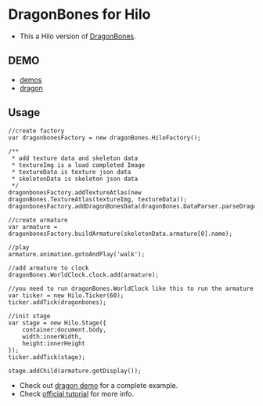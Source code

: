 # DragonBones for Hilo
* This a Hilo version of [DragonBones](http://www.egret.com/products/dragonbones.html).

## DEMO
* [demos](https://hiloteam.github.io/Hilo/src/extensions/dragonbones/demo/index.html)
* [dragon](https://hiloteam.github.io/Hilo/src/extensions/dragonbones/demo/dragon.html)

## Usage
```
//create factory
var dragonbonesFactory = new dragonBones.HiloFactory();

/**
 * add texture data and skeleton data
 * textureImg is a load completed Image
 * textureData is texture json data
 * skeletonData is skeleton json data
 */
dragonbonesFactory.addTextureAtlas(new dragonBones.TextureAtlas(textureImg, textureData));
dragonbonesFactory.addDragonBonesData(dragonBones.DataParser.parseDragonBonesData(skeletonData));

//create armature
var armature = dragonbonesFactory.buildArmature(skeletonData.armature[0].name);

//play
armature.animation.gotoAndPlay('walk');

//add armature to clock
dragonBones.WorldClock.clock.add(armature);

//you need to run dragonBones.WorldClock like this to run the armature
var ticker = new Hilo.Ticker(60);
ticker.addTick(dragonbones);

//init stage
var stage = new Hilo.Stage({
    container:document.body,
    width:innerWidth,
    height:innerHeight
});
ticker.addTick(stage);

stage.addChild(armature.getDisplay());
```

* Check out [dragon demo](https://hiloteam.github.io/Hilo/src/extensions/dragonbones/demo/dragon.html) for a complete example.
* Check [official tutorial](http://edn.egret.com/cn/docs/page/392) for more info.